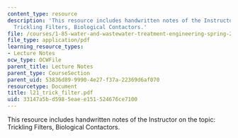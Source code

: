 ```yaml
---
content_type: resource
description: 'This resource includes handwritten notes of the Instructor on the topic:
  Trickling Filters, Biological Contactors.'
file: /courses/1-85-water-and-wastewater-treatment-engineering-spring-2006/33147a5bd5985eaee151524676ce7100_l21_trick_filter.pdf
file_type: application/pdf
learning_resource_types:
- Lecture Notes
ocw_type: OCWFile
parent_title: Lecture Notes
parent_type: CourseSection
parent_uid: 53836d89-9990-4e27-f37a-22369d6af070
resourcetype: Document
title: l21_trick_filter.pdf
uid: 33147a5b-d598-5eae-e151-524676ce7100
---
```

This resource includes handwritten notes of the Instructor on the topic: Trickling Filters, Biological Contactors.

